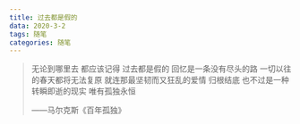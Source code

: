 ```yaml
---
title: 过去都是假的
data: 2020-3-2
tags: 随笔
categories: 随笔
---
```


>无论到哪里去
>都应该记得
>过去都是假的
>回忆是一条没有尽头的路
>一切以往的春天都将无法复原
>就连那最坚韧而又狂乱的爱情
>归根结底
>也不过是一种转瞬即逝的现实
>唯有孤独永恒
>
>——马尔克斯《百年孤独》